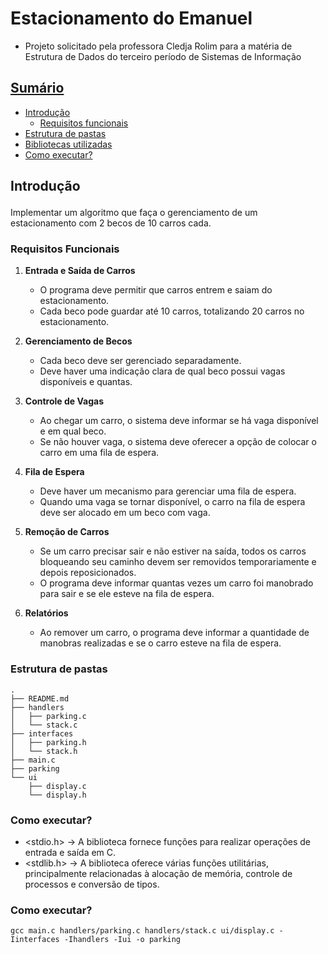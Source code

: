 # Estacionamento do Emanuel

* Projeto solicitado pela professora Cledja Rolim para a matéria de Estrutura de Dados do terceiro período de Sistemas de Informação

## <a href="#sumary">Sumário</a>

* <a href="#introduction">Introdução</a>
  * <a href="#functional-requirements">Requisitos funcionais</a>
* <a href="#folder-structure">Estrutura de pastas</a>
* <a href="#used-libraries">Bibliotecas utilizadas</a>
* <a href="#how-execute">Como executar?</a>


## <p id="introduction">Introdução</p> 

Implementar um algoritmo que faça o gerenciamento de um estacionamento com 2 becos de 10 carros cada.

### <p id="functional-requirements">Requisitos Funcionais</p>

1. **Entrada e Saída de Carros**
   - O programa deve permitir que carros entrem e saiam do estacionamento.
   - Cada beco pode guardar até 10 carros, totalizando 20 carros no estacionamento.

2. **Gerenciamento de Becos**
   - Cada beco deve ser gerenciado separadamente.
   - Deve haver uma indicação clara de qual beco possui vagas disponíveis e quantas.

3. **Controle de Vagas**
   - Ao chegar um carro, o sistema deve informar se há vaga disponível e em qual beco.
   - Se não houver vaga, o sistema deve oferecer a opção de colocar o carro em uma fila de espera.

4. **Fila de Espera**
   - Deve haver um mecanismo para gerenciar uma fila de espera.
   - Quando uma vaga se tornar disponível, o carro na fila de espera deve ser alocado em um beco com vaga.

5. **Remoção de Carros**
   - Se um carro precisar sair e não estiver na saída, todos os carros bloqueando seu caminho devem ser removidos temporariamente e depois reposicionados.
   - O programa deve informar quantas vezes um carro foi manobrado para sair e se ele esteve na fila de espera.

6. **Relatórios**
   - Ao remover um carro, o programa deve informar a quantidade de manobras realizadas e se o carro esteve na fila de espera.

### <p id="folder-structure">Estrutura de pastas</p>

```
.
├── README.md
├── handlers
│   ├── parking.c
│   └── stack.c
├── interfaces
│   ├── parking.h
│   └── stack.h
├── main.c
├── parking
└── ui
    ├── display.c
    └── display.h
```

### <p id="used-libraries">Como executar?</p>

* <stdio.h> -> A biblioteca fornece funções para realizar operações de entrada e saída em C.
* <stdlib.h> -> A biblioteca oferece várias funções utilitárias, principalmente relacionadas à alocação de memória, controle de processos e conversão de tipos.

### <p id="how-execute">Como executar?</p>

```  
gcc main.c handlers/parking.c handlers/stack.c ui/display.c -Iinterfaces -Ihandlers -Iui -o parking
```
